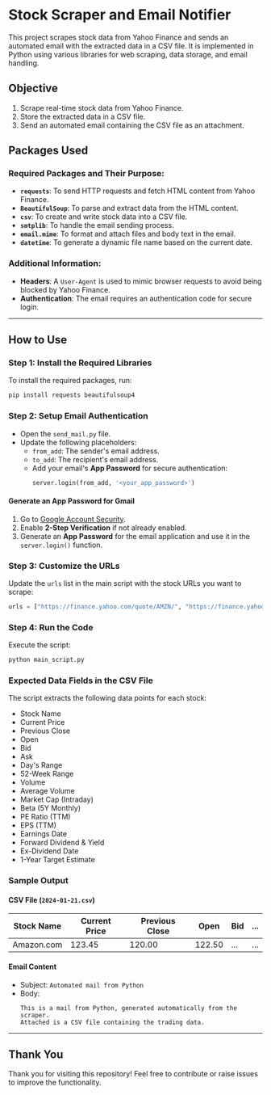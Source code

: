 # Stock Scraper and Email Notifier

This project scrapes stock data from Yahoo Finance and sends an automated email with the extracted data in a CSV file. It is implemented in Python using various libraries for web scraping, data storage, and email handling.

## Objective

1. Scrape real-time stock data from Yahoo Finance.
2. Store the extracted data in a CSV file.
3. Send an automated email containing the CSV file as an attachment.

## Packages Used

### Required Packages and Their Purpose:
- **`requests`**: To send HTTP requests and fetch HTML content from Yahoo Finance.
- **`BeautifulSoup`**: To parse and extract data from the HTML content.
- **`csv`**: To create and write stock data into a CSV file.
- **`smtplib`**: To handle the email sending process.
- **`email.mime`**: To format and attach files and body text in the email.
- **`datetime`**: To generate a dynamic file name based on the current date.

### Additional Information:
- **Headers**: A `User-Agent` is used to mimic browser requests to avoid being blocked by Yahoo Finance.
- **Authentication**: The email requires an authentication code for secure login.

---

## How to Use

### Step 1: Install the Required Libraries
To install the required packages, run:
```bash
pip install requests beautifulsoup4
```

### Step 2: Setup Email Authentication
- Open the `send_mail.py` file.
- Update the following placeholders:
  - `from_add`: The sender's email address.
  - `to_add`: The recipient's email address.
  - Add your email's **App Password** for secure authentication:
    ```python
    server.login(from_add, '<your_app_password>')
    ```

#### Generate an App Password for Gmail
1. Go to [Google Account Security](https://myaccount.google.com/security).
2. Enable **2-Step Verification** if not already enabled.
3. Generate an **App Password** for the email application and use it in the `server.login()` function.

### Step 3: Customize the URLs
Update the `urls` list in the main script with the stock URLs you want to scrape:
```python
urls = ["https://finance.yahoo.com/quote/AMZN/", "https://finance.yahoo.com/quote/GOOG/"]
```

### Step 4: Run the Code
Execute the script:
```bash
python main_script.py
```

### Expected Data Fields in the CSV File
The script extracts the following data points for each stock:
- Stock Name
- Current Price
- Previous Close
- Open
- Bid
- Ask
- Day's Range
- 52-Week Range
- Volume
- Average Volume
- Market Cap (Intraday)
- Beta (5Y Monthly)
- PE Ratio (TTM)
- EPS (TTM)
- Earnings Date
- Forward Dividend & Yield
- Ex-Dividend Date
- 1-Year Target Estimate

### Sample Output
#### CSV File (`2024-01-21.csv`)
| Stock Name | Current Price | Previous Close | Open | Bid | ... |
|------------|---------------|----------------|------|-----|-----|
| Amazon.com | 123.45        | 120.00         | 122.50| ... | ... |

#### Email Content
- Subject: `Automated mail from Python`
- Body:
  ```
  This is a mail from Python, generated automatically from the scraper.
  Attached is a CSV file containing the trading data.
  ```

---

## Thank You

Thank you for visiting this repository! Feel free to contribute or raise issues to improve the functionality.

